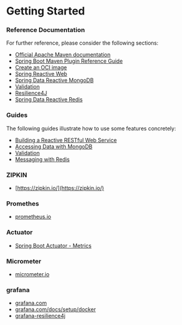# Getting Started

### Reference Documentation
For further reference, please consider the following sections:

* [Official Apache Maven documentation](https://maven.apache.org/guides/index.html)
* [Spring Boot Maven Plugin Reference Guide](https://docs.spring.io/spring-boot/docs/3.2.3/maven-plugin/reference/html/)
* [Create an OCI image](https://docs.spring.io/spring-boot/docs/3.2.3/maven-plugin/reference/html/#build-image)
* [Spring Reactive Web](https://docs.spring.io/spring-boot/docs/3.2.3/reference/htmlsingle/index.html#web.reactive)
* [Spring Data Reactive MongoDB](https://docs.spring.io/spring-boot/docs/3.2.3/reference/htmlsingle/index.html#data.nosql.mongodb)
* [Validation](https://docs.spring.io/spring-boot/docs/3.2.3/reference/htmlsingle/index.html#io.validation)
* [Resilience4J](https://docs.spring.io/spring-cloud-circuitbreaker/docs/current/reference/html/#configuring-resilience4j-circuit-breakers)
* [Spring Data Reactive Redis](https://docs.spring.io/spring-boot/docs/3.2.3/reference/htmlsingle/index.html#data.nosql.redis)

### Guides
The following guides illustrate how to use some features concretely:

* [Building a Reactive RESTful Web Service](https://spring.io/guides/gs/reactive-rest-service/)
* [Accessing Data with MongoDB](https://spring.io/guides/gs/accessing-data-mongodb/)
* [Validation](https://spring.io/guides/gs/validating-form-input/)
* [Messaging with Redis](https://spring.io/guides/gs/messaging-redis/)

### ZIPKIN
* [https://zipkin.io/](https://zipkin.io/)

### Promethes
* [prometheus.io](https://prometheus.io/docs/prometheus/latest/getting_started/)

### Actuator
* [Spring Boot Actuator - Metrics](https://docs.spring.io/spring-boot/docs/current/reference/html/actuator.html?query=health%27%20target=_blank%3E%3Cb%3Ehealth%3C/b%3E%3C/a%3E-groups#actuator.metrics)

### Micrometer
* [micrometer.io](https://micrometer.io/)

### grafana
* [grafana.com](https://grafana.com/grafana/)
* [grafana.com/docs/setup/docker](https://grafana.com/docs/grafana/latest/setup-grafana/installation/docker/)
* [grafana-resilience4j](https://resilience4j.readme.io/docs/grafana-1)
